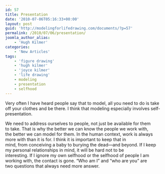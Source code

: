 ```yaml
---
id: 57
title: Presentation
date: '2010-07-06T05:16:33+00:00'
layout: post
guid: 'http://modelingforlifedrawing.com/documents/?p=57'
permalink: /2010/07/06/presentation/
joomla_author_alias:
    - 'Hugh Kilmer'
categories:
    - 'New Articles'
tags:
    - 'figure drawing'
    - 'hugh kilmer'
    - 'joyce kilmer'
    - 'life drawing'
    - modeling
    - presentation
    - selfhood
---
```


Very often I have heard people say that to model, all you need to do is take off your clothes and be there. I think that modeling especially involves self-presentation.   
  
We need to address ourselves to people, not just be available for them  
to take. That is why the better we can know the people we work with,  
the better we can model for them. In the human context, work is always  
 more with than it is for. I think it is important to keep that in  
mind, from conceiving a baby to burying the dead—and beyond. If I keep  
my personal relationships in mind, it will be hard not to be  
interesting. If I ignore my own selfhood or the selfhood of people I am  
 working with, the contact is gone. “Who am I” and “who are you” are  
two questions that always need more answer.